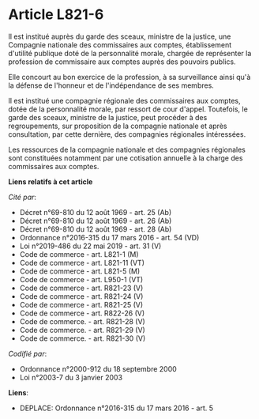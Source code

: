 # Article L821-6

Il est institué auprès du garde des sceaux, ministre de la justice, une Compagnie nationale des commissaires aux comptes,
établissement d'utilité publique doté de la personnalité morale, chargée de représenter la profession de commissaire aux
comptes auprès des pouvoirs publics.

Elle concourt au bon exercice de la profession, à sa surveillance ainsi qu'à la défense de l'honneur et de l'indépendance de
ses membres.

Il est institué une compagnie régionale des commissaires aux comptes, dotée de la personnalité morale, par ressort de cour
d'appel. Toutefois, le garde des sceaux, ministre de la justice, peut procéder à des regroupements, sur proposition de la
compagnie nationale et après consultation, par cette dernière, des compagnies régionales intéressées.

Les ressources de la compagnie nationale et des compagnies régionales sont constituées notamment par une cotisation annuelle
à la charge des commissaires aux comptes.

**Liens relatifs à cet article**

_Cité par_:

  - Décret n°69-810 du 12 août 1969 - art. 25 (Ab)
  - Décret n°69-810 du 12 août 1969 - art. 26 (Ab)
  - Décret n°69-810 du 12 août 1969 - art. 28 (Ab)
  - Ordonnance n°2016-315 du 17 mars 2016 - art. 54 (VD)
  - Loi n°2019-486 du 22 mai 2019 - art. 31 (V)
  - Code de commerce - art. L821-1 (M)
  - Code de commerce - art. L821-11 (VT)
  - Code de commerce - art. L821-5 (M)
  - Code de commerce - art. L950-1 (VT)
  - Code de commerce - art. R821-23 (V)
  - Code de commerce - art. R821-24 (V)
  - Code de commerce - art. R821-25 (V)
  - Code de commerce - art. R822-26 (V)
  - Code de commerce. - art. R821-28 (V)
  - Code de commerce. - art. R821-29 (V)
  - Code de commerce. - art. R821-30 (V)

_Codifié par_:

  - Ordonnance n°2000-912 du 18 septembre 2000
  - Loi n°2003-7 du 3 janvier 2003

**Liens**:

  - DEPLACE: Ordonnance n°2016-315 du 17 mars 2016 - art. 5
